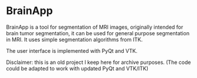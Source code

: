 # BrainApp

BrainApp is a tool for segmentation of MRI images, originally intended for brain tumor segmentation, it can be used for general purpose segmentation in MRI. It uses simple segmentation algorithms from ITK.

The user interface is implemented with PyQt and VTK.

Disclaimer: this is an old project I keep here for archive purposes. 
(The code could be adapted to work with updated  PyQt and VTK/ITK)
